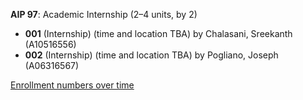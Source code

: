**AIP 97**: Academic Internship (2–4 units, by 2)

- **001** (Internship) (time and location TBA) by Chalasani, Sreekanth (A10516556)
- **002** (Internship) (time and location TBA) by Pogliano, Joseph (A06316567)

[Enrollment numbers over time](./AIP97.tsv)
